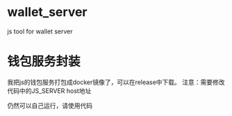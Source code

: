 # wallet_server
js tool for wallet server
# 钱包服务封装
我把js的钱包服务打包成docker镜像了，可以在release中下载。
注意：需要修改代码中的JS_SERVER host地址

仍然可以自己运行，请使用代码
